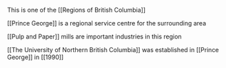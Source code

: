 This is one of the [[Regions of British Columbia]]

[[Prince George]] is a regional service centre for the surrounding area

[[Pulp and Paper]] mills are important industries in this region

[[The University of Northern British Columbia]] was established in [[Prince George]] in [[1990]]

